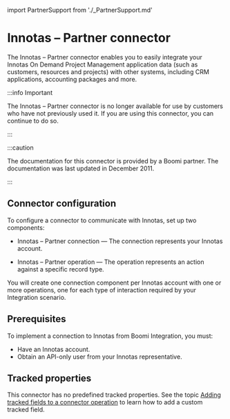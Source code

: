 import PartnerSupport from './_PartnerSupport.md'

# Innotas – Partner connector 

<head>
  <meta name="guidename" content="Integration"/>
  <meta name="context" content="GUID-9b387376-d96a-431a-b255-60ce39d4bee6"/>
</head>

<PartnerSupport />

The Innotas – Partner connector enables you to easily integrate your Innotas On Demand Project Management application data \(such as customers, resources and projects\) with other systems, including CRM applications, accounting packages and more.

:::info Important

The Innotas – Partner connector is no longer available for use by customers who have not previously used it. If you are using this connector, you can continue to do so.

:::

:::caution

The documentation for this connector is provided by a Boomi partner. The documentation was last updated in December 2011.

:::

## Connector configuration 

To configure a connector to communicate with Innotas, set up two components:

-   Innotas – Partner connection — The connection represents your Innotas account.

-   Innotas – Partner operation — The operation represents an action against a specific record type.


You will create one connection component per Innotas account with one or more operations, one for each type of interaction required by your Integration scenario.

## Prerequisites 

To implement a connection to Innotas from Boomi Integration, you must:

-   Have an Innotas account.
-   Obtain an API-only user from your Innotas representative.

## Tracked properties

This connector has no predefined tracked properties. See the topic [Adding tracked fields to a connector operation](../Process%20building/t-atm-Adding_tracked_fields_to_a_connector_operation_f71821dd-95ee-4ebd-bfc9-3333262f56f6.md) to learn how to add a custom tracked field.